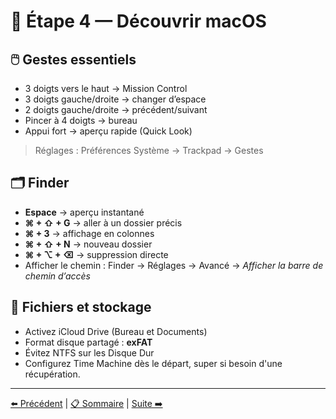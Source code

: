 # 🍏 Étape 4 — Découvrir macOS

## 🖱️ Gestes essentiels
- 3 doigts vers le haut → Mission Control
- 3 doigts gauche/droite → changer d’espace
- 2 doigts gauche/droite → précédent/suivant
- Pincer à 4 doigts → bureau
- Appui fort → aperçu rapide (Quick Look)

> Réglages : Préférences Système → Trackpad → Gestes

## 🗂️ Finder
- **Espace** → aperçu instantané
- **⌘ + ⇧ + G** → aller à un dossier précis
- **⌘ + 3** → affichage en colonnes
- **⌘ + ⇧ + N** → nouveau dossier
- **⌘ + ⌥ + ⌫** → suppression directe
- Afficher le chemin : Finder → Réglages → Avancé → *Afficher la barre de chemin d’accès*

## 💾 Fichiers et stockage
- Activez iCloud Drive (Bureau et Documents)
- Format disque partagé : **exFAT**
- Évitez NTFS sur les Disque Dur
- Configurez Time Machine dès le départ, super si besoin d'une récupération.

---

[⬅️ Précédent](./03-clavier.md) | [📋 Sommaire](./README.md) | [Suite ➡️](./05-macos-avancé.md)
